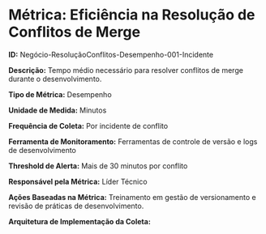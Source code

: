 # Métrica: Eficiência na Resolução de Conflitos de Merge

**ID:**
Negócio-ResoluçãoConflitos-Desempenho-001-Incidente

**Descrição:**
Tempo médio necessário para resolver conflitos de merge durante o desenvolvimento.

**Tipo de Métrica:**
Desempenho

**Unidade de Medida:**
Minutos

**Frequência de Coleta:**
Por incidente de conflito

**Ferramenta de Monitoramento:**
Ferramentas de controle de versão e logs de desenvolvimento

**Threshold de Alerta:**
Mais de 30 minutos por conflito

**Responsável pela Métrica:**
Líder Técnico

**Ações Baseadas na Métrica:**
Treinamento em gestão de versionamento e revisão de práticas de desenvolvimento.

**Arquitetura de Implementação da Coleta:**
